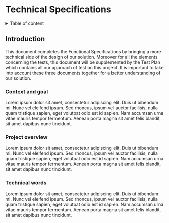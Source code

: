 # Technical Specifications

<details>

<summary>
Table of content
</summary>
- [Introduction](#introduction)
  - [Context ang goal](#context-and-goal)
  - [Project overview](#project-overview)
  - [Technical words](#technical-words)
</details>

## Introduction

This document completes the Functional Specifications by bringing a more technical side of the design of our solution. Moreover for all the elements concerning the tests, this document will be supplemented by the Test Plan which contains all our approach of test on this project.
It is important to take into account these three documents together for a better understanding of our solution.

### Context and goal

Lorem ipsum dolor sit amet, consectetur adipiscing elit. Duis ut bibendum mi. Nunc vel eleifend ipsum. Sed rhoncus, ipsum vel auctor facilisis, nulla quam tristique sapien, eget volutpat odio est id sapien. Nam accumsan urna vitae mauris tempor fermentum. Aenean porta magna sit amet felis blandit, sit amet dapibus nunc tincidunt.

### Project overview

Lorem ipsum dolor sit amet, consectetur adipiscing elit. Duis ut bibendum mi. Nunc vel eleifend ipsum. Sed rhoncus, ipsum vel auctor facilisis, nulla quam tristique sapien, eget volutpat odio est id sapien. Nam accumsan urna vitae mauris tempor fermentum. Aenean porta magna sit amet felis blandit, sit amet dapibus nunc tincidunt.

### Technical words

Lorem ipsum dolor sit amet, consectetur adipiscing elit. Duis ut bibendum mi. Nunc vel eleifend ipsum. Sed rhoncus, ipsum vel auctor facilisis, nulla quam tristique sapien, eget volutpat odio est id sapien. Nam accumsan urna vitae mauris tempor fermentum. Aenean porta magna sit amet felis blandit, sit amet dapibus nunc tincidunt.
